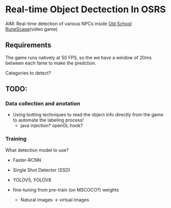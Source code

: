 # Real-time Object Dectection In OSRS

AIM: Real-time detection of various NPCs inside [Old School RuneScape](https://www.oldschool.runescape.com/)(video game)

## Requirements 

The game runs natively at 50 FPS, so the we have a window of 20ms between each fame to make the predction. 

Catagories to detect?


## TODO:

### Data collection and anotation
- Using botting techniques to read the object info directly from the game to automate the labeling process!
    - java injection? openGL hook? 

### Training 

What detection model to use? 
  - Faster-RCNN
  - Single Shot Detector (SSD)
  - YOLOV5, YOLOV8

  - fine-tuning from pre-train (on MSCOCO?) weights
    - Natural images -> virtual images   



